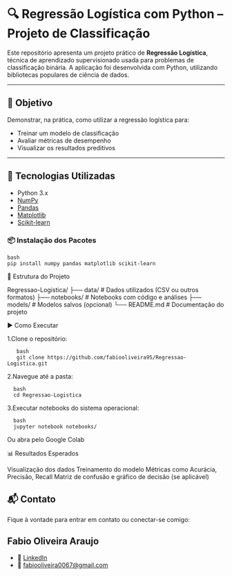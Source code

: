 # 🔍 Regressão Logística com Python – Projeto de Classificação

Este repositório apresenta um projeto prático de **Regressão Logística**, técnica de aprendizado supervisionado usada para problemas de classificação binária. A aplicação foi desenvolvida com Python, utilizando bibliotecas populares de ciência de dados.

---

## 🎯 Objetivo

Demonstrar, na prática, como utilizar a regressão logística para:
- Treinar um modelo de classificação
- Avaliar métricas de desempenho
- Visualizar os resultados preditivos

---

## 🧰 Tecnologias Utilizadas

- Python 3.x
- [NumPy](https://numpy.org/)
- [Pandas](https://pandas.pydata.org/)
- [Matplotlib](https://matplotlib.org/)
- [Scikit-learn](https://scikit-learn.org/)

### 📦 Instalação dos Pacotes

    bash 
    pip install numpy pandas matplotlib scikit-learn

📁 Estrutura do Projeto

Regressao-Logistica/
├── data/           # Dados utilizados (CSV ou outros formatos)
├── notebooks/      # Notebooks com código e análises
├── models/         # Modelos salvos (opcional)
└── README.md       # Documentação do projeto

▶️ Como Executar 

1.Clone o repositório:

       bash
       git clone https://github.com/fabiooliveira95/Regressao-Logistica.git
       
2.Navegue até a pasta: 

      bash
      cd Regressao-Logistica
3.Executar notebooks do sistema operacional: 
      
      bash
      jupyter notebook notebooks/

Ou abra pelo Google Colab

📊 Resultados Esperados

  Visualização dos dados
  Treinamento do modelo
  Métricas como Acurácia, Precisão, Recall
  Matriz de confusão e gráfico de decisão (se aplicável)

## 📬 Contato

Fique à vontade para entrar em contato ou conectar-se comigo:
## Fabio Oliveira Araujo
- 🔗 [LinkedIn](https://www.linkedin.com/in/fabio-oliveira-araujo-cientista/)
- 📧 fabiooliveira0067@gmail.com 
